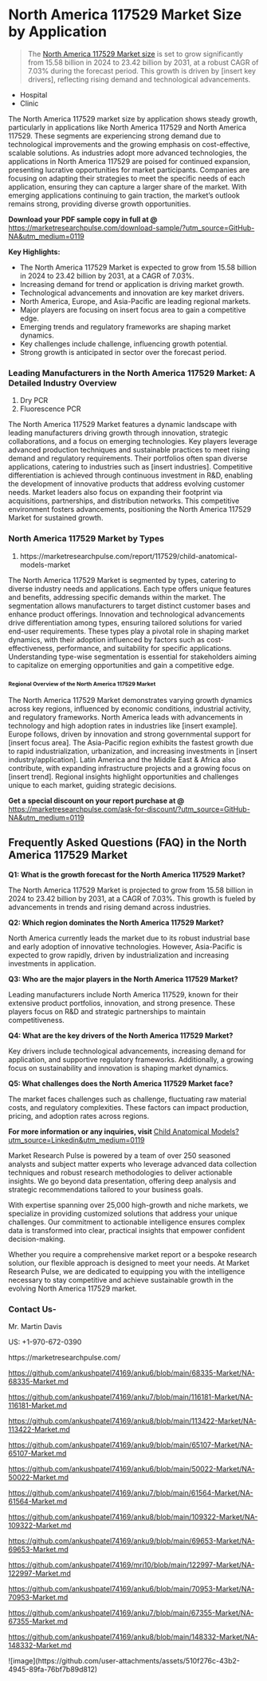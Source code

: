 <h1>North America 117529 Market&nbsp;Size by Application</h1><blockquote><p>The <a href="https://marketresearchpulse.com/download-sample/?utm_source=GitHub-NA&amp;utm_medium=0119">North America 117529 Market size</a> is set to grow significantly from 15.58 billion in 2024 to 23.42 billion by 2031, at a robust CAGR of 7.03% during the forecast period. This growth is driven by [insert key drivers], reflecting rising demand and technological advancements.</p></blockquote><ul><li>Hospital<li> Clinic</li></ul><p>The North America 117529 market size by application shows steady growth, particularly in applications like North America 117529 and North America 117529. These segments are experiencing strong demand due to technological improvements and the growing emphasis on cost-effective, scalable solutions. As industries adopt more advanced technologies, the applications in North America 117529 are poised for continued expansion, presenting lucrative opportunities for market participants. Companies are focusing on adapting their strategies to meet the specific needs of each application, ensuring they can capture a larger share of the market. With emerging applications continuing to gain traction, the market’s outlook remains strong, providing diverse growth opportunities.</p><p><strong>Download your PDF sample copy in full at @ </strong><a href="https://marketresearchpulse.com/download-sample/?utm_source=GitHub-NA&amp;utm_medium=0119">https://marketresearchpulse.com/download-sample/?utm_source=GitHub-NA&amp;utm_medium=0119</a></p><p><strong>Key Highlights: </strong></p><ul><li>The North America 117529 Market is expected to grow from 15.58 billion in 2024 to 23.42 billion by 2031, at a CAGR of 7.03%.</li><li>Increasing demand for trend or application is driving market growth.</li><li>Technological advancements and innovation are key market drivers.</li><li>North America, Europe, and Asia-Pacific are leading regional markets.</li><li>Major players are focusing on insert focus area to gain a competitive edge.</li><li>Emerging trends and regulatory frameworks are shaping market dynamics.</li><li>Key challenges include challenge, influencing growth potential.</li><li>Strong growth is anticipated in sector over the forecast period.</li></ul><h3>Leading Manufacturers in the North America 117529 Market: A Detailed Industry Overview</h3><ol><li>Dry PCR<li> Fluorescence PCR</li></ol><div class="flex max-w-full flex-col flex-grow"><div class="min-h-8 text-message flex w-full flex-col items-end gap-2 whitespace-normal break-words [.text-message+&amp;]:mt-5" dir="auto" data-message-author-role="assistant" data-message-id="fd8432e4-4910-450d-b182-61b7bfb0a01f" data-message-model-slug="gpt-4o"><div class="flex w-full flex-col gap-1 empty:hidden first:pt-[3px]"><div class="markdown prose w-full break-words dark:prose-invert light"><p>The North America 117529 Market features a dynamic landscape with leading manufacturers driving growth through innovation, strategic collaborations, and a focus on emerging technologies. Key players leverage advanced production techniques and sustainable practices to meet rising demand and regulatory requirements. Their portfolios often span diverse applications, catering to industries such as [insert industries]. Competitive differentiation is achieved through continuous investment in R&amp;D, enabling the development of innovative products that address evolving customer needs. Market leaders also focus on expanding their footprint via acquisitions, partnerships, and distribution networks. This competitive environment fosters advancements, positioning the North America 117529 Market for sustained growth.</p></div></div></div></div><h3>North America 117529 Market by Types</h3><ol><li>https://marketresearchpulse.com/report/117529/child-anatomical-models-market</li></ol><div class="flex max-w-full flex-col flex-grow"><div class="min-h-8 text-message flex w-full flex-col items-end gap-2 whitespace-normal break-words [.text-message+&amp;]:mt-5" dir="auto" data-message-author-role="assistant" data-message-id="084470be-0bb7-4664-bddf-5156b4f41249" data-message-model-slug="gpt-4o-mini"><div class="flex w-full flex-col gap-1 empty:hidden first:pt-[3px]"><div class="markdown prose w-full break-words dark:prose-invert light"><p>The North America 117529 Market is segmented by types, catering to diverse industry needs and applications. Each type offers unique features and benefits, addressing specific demands within the market. The segmentation allows manufacturers to target distinct customer bases and enhance product offerings. Innovation and technological advancements drive differentiation among types, ensuring tailored solutions for varied end-user requirements. These types play a pivotal role in shaping market dynamics, with their adoption influenced by factors such as cost-effectiveness, performance, and suitability for specific applications. Understanding type-wise segmentation is essential for stakeholders aiming to capitalize on emerging opportunities and gain a competitive edge.</p></div></div></div></div><h3><span style="font-size: 11px;">Regional Overview of the North America 117529 Market</span></h3><div class="flex max-w-full flex-col flex-grow"><div class="min-h-8 text-message flex w-full flex-col items-end gap-2 whitespace-normal break-words [.text-message+&amp;]:mt-5" dir="auto" data-message-author-role="assistant" data-message-id="e9038762-ce64-4e30-91c9-9bd413514231" data-message-model-slug="gpt-4o-mini"><div class="flex w-full flex-col gap-1 empty:hidden first:pt-[3px]"><div class="markdown prose w-full break-words dark:prose-invert light"><p>The North America 117529 Market demonstrates varying growth dynamics across key regions, influenced by economic conditions, industrial activity, and regulatory frameworks. North America leads with advancements in technology and high adoption rates in industries like [insert example]. Europe follows, driven by innovation and strong governmental support for [insert focus area]. The Asia-Pacific region exhibits the fastest growth due to rapid industrialization, urbanization, and increasing investments in [insert industry/application]. Latin America and the Middle East &amp; Africa also contribute, with expanding infrastructure projects and a growing focus on [insert trend]. Regional insights highlight opportunities and challenges unique to each market, guiding strategic decisions.</p></div></div></div></div><p><strong>Get a special discount on your report purchase at @ </strong><a href="https://marketresearchpulse.com/ask-for-discount/?utm_source=GitHub-NA&amp;utm_medium=0119">https://marketresearchpulse.com/ask-for-discount/?utm_source=GitHub-NA&amp;utm_medium=0119</a></p><h2>Frequently Asked Questions (FAQ) in the North America 117529 Market</h2><p><strong>Q1: What is the growth forecast for the North America 117529 Market?</strong></p><p>The North America 117529 Market is projected to grow from 15.58 billion in 2024 to 23.42 billion by 2031, at a CAGR of 7.03%. This growth is fueled by advancements in trends and rising demand across industries.</p><p><strong>Q2: Which region dominates the North America 117529 Market?</strong></p><p>North America currently leads the market due to its robust industrial base and early adoption of innovative technologies. However, Asia-Pacific is expected to grow rapidly, driven by industrialization and increasing investments in application.</p><p><strong>Q3: Who are the major players in the North America 117529 Market?</strong></p><p>Leading manufacturers include North America 117529, known for their extensive product portfolios, innovation, and strong presence. These players focus on R&amp;D and strategic partnerships to maintain competitiveness.</p><p><strong>Q4: What are the key drivers of the North America 117529 Market?</strong></p><p>Key drivers include technological advancements, increasing demand for application, and supportive regulatory frameworks. Additionally, a growing focus on sustainability and innovation is shaping market dynamics.</p><p><strong>Q5: What challenges does the North America 117529 Market face?</strong></p><p>The market faces challenges such as challenge, fluctuating raw material costs, and regulatory complexities. These factors can impact production, pricing, and adoption rates across regions.</p><p><strong>For more information or any inquiries, visit&nbsp;</strong><a href="Child Anatomical Models?utm_source=Linkedin&utm_medium=0119">Child Anatomical Models?utm_source=Linkedin&utm_medium=0119</a></p><p>Market Research Pulse is powered by a team of over 250 seasoned analysts and subject matter experts who leverage advanced data collection techniques and robust research methodologies to deliver actionable insights. We go beyond data presentation, offering deep analysis and strategic recommendations tailored to your business goals.</p><p>With expertise spanning over 25,000 high-growth and niche markets, we specialize in providing customized solutions that address your unique challenges. Our commitment to actionable intelligence ensures complex data is transformed into clear, practical insights that empower confident decision-making.</p><p>Whether you require a comprehensive market report or a bespoke research solution, our flexible approach is designed to meet your needs. At Market Research Pulse, we are dedicated to equipping you with the intelligence necessary to stay competitive and achieve sustainable growth in the evolving North America 117529 market.</p><h3><strong>Contact Us-</strong></h3><p>Mr. Martin Davis</p><p>US: +1-970-672-0390</p><p>https://marketresearchpulse.com/</p><p><a href="https://github.com/ankushpatel74169/anku6/blob/main/68335-Market/NA-68335-Market.md">https://github.com/ankushpatel74169/anku6/blob/main/68335-Market/NA-68335-Market.md</a></p><p><a href="https://github.com/ankushpatel74169/anku7/blob/main/116181-Market/NA-116181-Market.md">https://github.com/ankushpatel74169/anku7/blob/main/116181-Market/NA-116181-Market.md</a></p><p><a href="https://github.com/ankushpatel74169/anku8/blob/main/113422-Market/NA-113422-Market.md">https://github.com/ankushpatel74169/anku8/blob/main/113422-Market/NA-113422-Market.md</a></p><p><a href="https://github.com/ankushpatel74169/anku9/blob/main/65107-Market/NA-65107-Market.md">https://github.com/ankushpatel74169/anku9/blob/main/65107-Market/NA-65107-Market.md</a></p><p><a href="https://github.com/ankushpatel74169/anku6/blob/main/50022-Market/NA-50022-Market.md">https://github.com/ankushpatel74169/anku6/blob/main/50022-Market/NA-50022-Market.md</a></p><p><a href="https://github.com/ankushpatel74169/anku7/blob/main/61564-Market/NA-61564-Market.md">https://github.com/ankushpatel74169/anku7/blob/main/61564-Market/NA-61564-Market.md</a></p><p><a href="https://github.com/ankushpatel74169/anku8/blob/main/109322-Market/NA-109322-Market.md">https://github.com/ankushpatel74169/anku8/blob/main/109322-Market/NA-109322-Market.md</a></p><p><a href="https://github.com/ankushpatel74169/anku9/blob/main/69653-Market/NA-69653-Market.md">https://github.com/ankushpatel74169/anku9/blob/main/69653-Market/NA-69653-Market.md</a></p><p><a href="https://github.com/ankushpatel74169/mri10/blob/main/122997-Market/NA-122997-Market.md">https://github.com/ankushpatel74169/mri10/blob/main/122997-Market/NA-122997-Market.md</a></p><p><a href="https://github.com/ankushpatel74169/anku6/blob/main/70953-Market/NA-70953-Market.md">https://github.com/ankushpatel74169/anku6/blob/main/70953-Market/NA-70953-Market.md</a></p><p><a href="https://github.com/ankushpatel74169/anku7/blob/main/67355-Market/NA-67355-Market.md">https://github.com/ankushpatel74169/anku7/blob/main/67355-Market/NA-67355-Market.md</a></p><p><a href="https://github.com/ankushpatel74169/anku8/blob/main/148332-Market/NA-148332-Market.md">https://github.com/ankushpatel74169/anku8/blob/main/148332-Market/NA-148332-Market.md</a></p>
![image](https://github.com/user-attachments/assets/510f276c-43b2-4945-89fa-76bf7b89d812)
